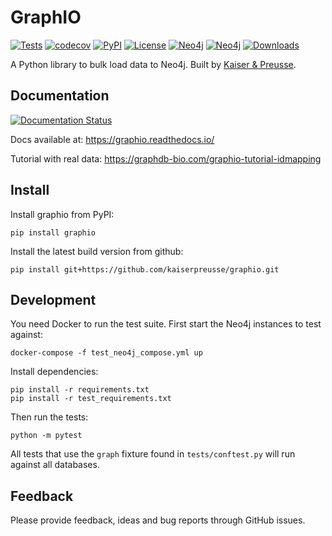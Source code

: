 # GraphIO

[![Tests](https://github.com/kaiserpreusse/graphio/actions/workflows/run_test.yml/badge.svg)](https://github.com/kaiserpreusse/graphio/actions/workflows/run_test.yml)
[![codecov](https://codecov.io/gh/kaiserpreusse/graphio/branch/master/graph/badge.svg?token=94HOVGB4J3)](https://codecov.io/gh/kaiserpreusse/graphio)
[![PyPI](https://img.shields.io/pypi/v/graphio)](https://pypi.org/project/graphio)
[![License](https://img.shields.io/badge/License-Apache%202.0-blue.svg)](https://opensource.org/licenses/Apache-2.0)
[![Neo4j](https://img.shields.io/badge/Neo4j-3.5%20%7C%204.0%20%7C%204.1%20%7C%204.2%20%7C%204.3-blue)](https://neo4j.com)
[![Neo4j](https://img.shields.io/badge/Python-3.7%20%7C%203.8%20%7C%203.9-green)](https://python.com)
[![Downloads](https://pepy.tech/badge/graphio)](https://pepy.tech/project/graphio)

A Python library to bulk load data to Neo4j. Built by [Kaiser & Preusse](https://kaiser-preusse.com).

## Documentation
[![Documentation Status](https://readthedocs.org/projects/graphio/badge/?version=latest)](https://graphio.readthedocs.io/en/latest/?badge=latest)

Docs available at: https://graphio.readthedocs.io/

Tutorial with real data: https://graphdb-bio.com/graphio-tutorial-idmapping

## Install
Install graphio from PyPI:

```shell script
pip install graphio
```

Install the latest build version from github:

```shell script
pip install git+https://github.com/kaiserpreusse/graphio.git
```

## Development
You need Docker to run the test suite. First start the Neo4j instances to test against:

```shell
docker-compose -f test_neo4j_compose.yml up
```

Install dependencies:
```shell
pip install -r requirements.txt
pip install -r test_requirements.txt
```

Then run the tests:

```shell
python -m pytest
```

All tests that use the `graph` fixture found in `tests/conftest.py` will run against all databases.

## Feedback
Please provide feedback, ideas and bug reports through GitHub issues.


